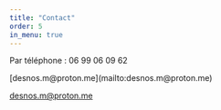 ```yaml
---
title: "Contact"
order: 5
in_menu: true
---
```

<div class="encart">
<p>Par téléphone : 06 99 06 09 62</p>
<a>[desnos.m@proton.me](mailto:desnos.m@proton.me)</a> 
</div> 

 <a class="encart">[desnos.m@proton.me](mailto:desnos.m@proton.me)</a> 